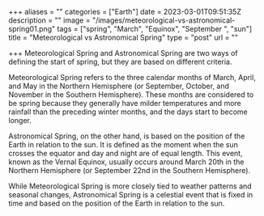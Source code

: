 +++
aliases = ""
categories = ["Earth"]
date = 2023-03-01T09:51:35Z
description = ""
image = "/images/meteorological-vs-astronomical-spring01.png"
tags = ["spring", "March", "Equinox", "September ", "sun"]
title = "Meteorological vs Astronomical Spring"
type = "post"
url = ""

+++
Meteorological Spring and Astronomical Spring are two ways of defining the start of spring, but they are based on different criteria.

Meteorological Spring refers to the three calendar months of March, April, and May in the Northern Hemisphere (or September, October, and November in the Southern Hemisphere). These months are considered to be spring because they generally have milder temperatures and more rainfall than the preceding winter months, and the days start to become longer.

Astronomical Spring, on the other hand, is based on the position of the Earth in relation to the sun. It is defined as the moment when the sun crosses the equator and day and night are of equal length. This event, known as the Vernal Equinox, usually occurs around March 20th in the Northern Hemisphere (or September 22nd in the Southern Hemisphere).

While Meteorological Spring is more closely tied to weather patterns and seasonal changes, Astronomical Spring is a celestial event that is fixed in time and based on the position of the Earth in relation to the sun.